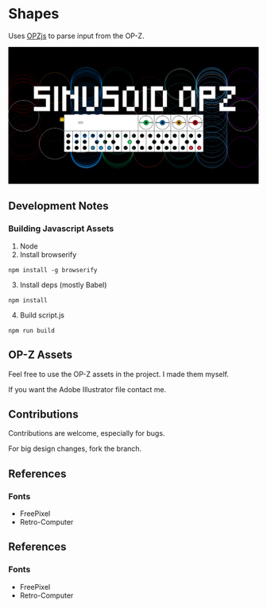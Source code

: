 # Shapes

Uses [OPZjs](github.com/nbw/opz) to parse input from the OP-Z.

![banner](/src/img/banner.png)

## Development Notes

### Building Javascript Assets

1. Node
2. Install browserify

```
npm install -g browserify
```

3. Install deps (mostly Babel)

```
npm install
```

4. Build script.js

```
npm run build
```

## OP-Z Assets

Feel free to use the OP-Z assets in the project. I made them myself.

If you want the Adobe Illustrator file contact me.

## Contributions

Contributions are welcome, especially for bugs.

For big design changes, fork the branch.

## References

### Fonts

- FreePixel
- Retro-Computer

## References

### Fonts

- FreePixel
- Retro-Computer

